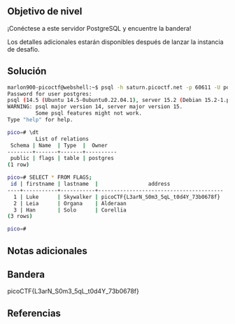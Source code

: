 ## Objetivo de nivel
¡Conéctese a este servidor PostgreSQL y encuentre la bandera!

Los detalles adicionales estarán disponibles después de lanzar la instancia de desafío.

## Solución
``` bash
marlon900-picoctf@webshell:~$ psql -h saturn.picoctf.net -p 60611 -U postgres pico
Password for user postgres: 
psql (14.5 (Ubuntu 14.5-0ubuntu0.22.04.1), server 15.2 (Debian 15.2-1.pgdg110+1))
WARNING: psql major version 14, server major version 15.
         Some psql features might not work.
Type "help" for help.

pico=# \dt
         List of relations
 Schema | Name  | Type  |  Owner   
--------+-------+-------+----------
 public | flags | table | postgres
(1 row)

pico=# SELECT * FROM FLAGS;
 id | firstname | lastname  |                address                 
----+-----------+-----------+----------------------------------------
  1 | Luke      | Skywalker | picoCTF{L3arN_S0m3_5qL_t0d4Y_73b0678f}
  2 | Leia      | Organa    | Alderaan
  3 | Han       | Solo      | Corellia
(3 rows)

pico=# 

```

## Notas adicionales


## Bandera
picoCTF{L3arN_S0m3_5qL_t0d4Y_73b0678f}

## Referencias

